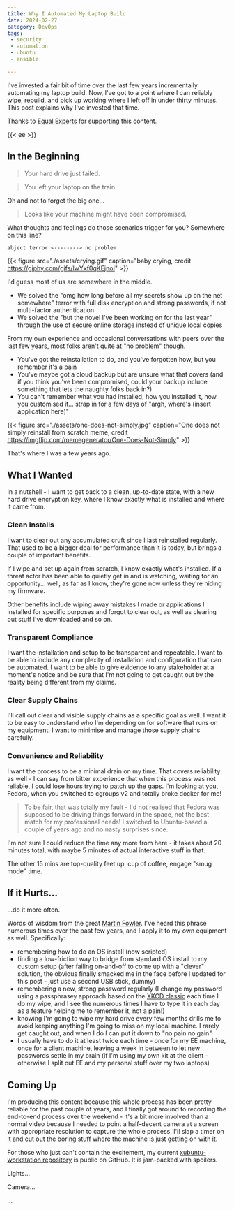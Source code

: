 ```yaml
---
title: Why I Automated My Laptop Build
date: 2024-02-27
category: DevOps
tags:
 - security
 - automation
 - ubuntu
 - ansible

---
```


I've invested a fair bit of time over the last few years incrementally automating my laptop build.
Now, I've got to a point where I can reliably wipe, rebuild, and pick up working where I left off in under thirty minutes.
This post explains why I've invested that time.

Thanks to [Equal Experts](https://equalexperts.com) for supporting this content.

{{< ee >}}

<!--more-->

## In the Beginning

> Your hard drive just failed.

> You left your laptop on the train.

Oh and not to forget the big one...

> Looks like your machine might have been compromised.

What thoughts and feelings do those scenarios trigger for you? Somewhere on this line?

`abject terror <--------> no problem`

{{< figure
  src="./assets/crying.gif"
  caption="baby crying, credit https://giphy.com/gifs/lwYxf0qKEjnoI" >}}

I'd guess most of us are somewhere in the middle.

- We solved the "omg how long before all my secrets show up on the net somewhere" terror with full disk encryption and strong passwords, if not multi-factor authentication
- We solved the "but the novel I've been working on for the last year" through the use of secure online storage instead of unique local copies

From my own experience and occasional conversations with peers over the last few years, most folks aren't quite at "no problem" though. 

- You've got the reinstallation to do, and you've forgotten how, but you remember it's a pain
- You've maybe got a cloud backup but are unsure what that covers (and if you think you've been compromised, could your backup include something that lets the naughty folks back in?)
- You can't remember what you had installed, how you installed it, how you customised it... strap in for a few days of "argh, where's (insert application here)"

{{< figure
  src="./assets/one-does-not-simply.jpg"
  caption="One does not simply reinstall from scratch meme, credit https://imgflip.com/memegenerator/One-Does-Not-Simply" >}}

That's where I was a few years ago.

## What I Wanted

In a nutshell - I want to get back to a clean, up-to-date state, with a new hard drive encryption key, where I know exactly what is installed and where it came from.

### Clean Installs

I want to clear out any accumulated cruft since I last reinstalled regularly. That used to be a bigger deal for performance than it is today, but brings a couple of important benefits.

If I wipe and set up again from scratch, I know exactly what's installed. If a threat actor has been able to quietly get in and is watching, waiting for an opportunity... well, as far as I know, they're gone now unless they're hiding my firmware.

Other benefits include wiping away mistakes I made or applications I installed for specific purposes and forgot to clear out, as well as clearing out stuff I've downloaded and so on.

### Transparent Compliance

I want the installation and setup to be transparent and repeatable. I want to be able to include any complexity of installation and configuration that can be automated. I want to be able to give evidence to any stakeholder at a moment's notice and be sure that I'm not going to get caught out by the reality being different from my claims.

### Clear Supply Chains

I'll call out clear and visible supply chains as a specific goal as well. I want it to be easy to understand who I'm depending on for software that runs on my equipment. I want to minimise and manage those supply chains carefully.

### Convenience and Reliability

I want the process to be a minimal drain on my time. That covers reliability as well - I can say from bitter experience that when this process was not reliable, I could lose hours trying to patch up the gaps. I'm looking at you, Fedora, when you switched to cgroups v2 and totally broke docker for me!

> To be fair, that was totally my fault - I'd not realised that Fedora was supposed to be driving things forward in the space, not the best match for my professional needs! I switched to Ubuntu-based a couple of years ago and no nasty surprises since.

I'm not sure I could reduce the time any more from here - it takes about 20 minutes total, with maybe 5 minutes of actual interactive stuff in that.

The other 15 mins are top-quality feet up, cup of coffee, engage "smug mode" time.

## If it Hurts...

...do it more often.

Words of wisdom from the great [Martin Fowler](https://martinfowler.com/bliki/FrequencyReducesDifficulty.html). I've heard this phrase numerous times over the past few years, and I apply it to my own equipment as well. Specifically:

- remembering how to do an OS install (now scripted)
- finding a low-friction way to bridge from standard OS install to my custom setup (after failing on-and-off to come up with a "clever" solution, the obvious finally smacked me in the face before I updated for this post - just use a second USB stick, dummy)
- remembering a new, strong password regularly (I change my password using a passphrasey approach based on the [XKCD classic](https://xkcd.com/936/) each time I do my wipe, and I see the numerous times I have to type it in each day as a feature helping me to remember it, not a pain!)
- knowing I'm going to wipe my hard drive every few months drills me to avoid keeping anything I'm going to miss on my local machine. I rarely get caught out, and when I do I can put it down to "no pain no gain"
- I usually have to do it at least twice each time - once for my EE machine, once for a client machine, leaving a week in between to let new passwords settle in my brain (if I'm using my own kit at the client - otherwise I split out EE and my personal stuff over my two laptops)

## Coming Up

I'm producing this content because this whole process has been pretty reliable for the past couple of years, and I finally got around to recording the end-to-end process over the weekend - it's a bit more involved than a normal video because I needed to point a half-decent camera at a screen with appropriate resolution to capture the whole process. I'll slap a timer on it and cut out the boring stuff where the machine is just getting on with it.

For those who just can't contain the excitement, my current [xubuntu-workstation repository](https://github.com/brabster/xubuntu-workstation) is public on GitHub. It is jam-packed with spoilers.

Lights...

Camera...

...